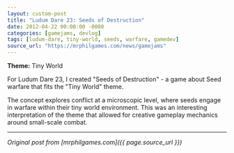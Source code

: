 ```yaml
---
layout: custom-post
title: "Ludum Dare 23: Seeds of Destruction"
date: 2012-04-22 00:00:00 -0000
categories: [gamejams, devlog]
tags: [ludum-dare, tiny-world, seeds, warfare, gamedev]
source_url: "https://mrphilgames.com/news/gamejams"
---
```


**Theme:** Tiny World

For Ludum Dare 23, I created "Seeds of Destruction" - a game about Seed warfare that fits the "Tiny World" theme.

The concept explores conflict at a microscopic level, where seeds engage in warfare within their tiny world environment. This was an interesting interpretation of the theme that allowed for creative gameplay mechanics around small-scale combat.

---
*Original post from [mrphilgames.com]({{ page.source_url }})*